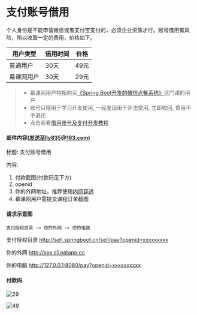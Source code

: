 # 支付账号借用
个人身份是不能申请微信或者支付宝支付的，必须企业资质才行。账号借用有风险，所以收取一定的费用，价格如下。

用户类型 | 借用时间 | 价格
-------|-------|------
普通用户 | 30天 | 49元
幕课网用户 | 30天 | 29元

> - 幕课网用户特指购买[《Spring Boot开发的微信点餐系统》](http://coding.imooc.com/class/117.html)这门课的用户
> - 账号只限用于学习开发使用, 一经发现用于非法使用, 立即收回, 费用不予退还
> - 点击观看[借用账号及支付开发教程]()

#### 邮件内容(发送至lly835@163.com)
标题: 支付账号借用

内容:
1. 付款截图(付款码见下方)
2. openid
3. 你的外网地址，推荐使用[内网穿透](https://natapp.cn/)
4. 幕课网用户需提交课程订单截图

#### 请求示意图

```sequence
支付授权目录 -> 你的外网 -> 你的电脑
```

支付授权目录
http://sell.springboot.cn/sell/pay?openid=xxxxxxxxx

你的外网
http://xxx.s1.natapp.cc

你的电脑
http://127.0.0.1:8080/pay?openid=xxxxxxxxxx

#### 付款码
![29](https://github.com/Pay-Group/best-pay-sdk/blob/master/doc/29.jpg)

![49](https://github.com/Pay-Group/best-pay-sdk/blob/master/doc/49.jpg)






